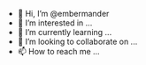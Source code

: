 - 👋 Hi, I’m @embermander
- 👀 I’m interested in ...
- 🌱 I’m currently learning ...
- 💞️ I’m looking to collaborate on ...
- 📫 How to reach me ...

<!---
embermander/embermander is a ✨ special ✨ repository because its `README.md` (this file) appears on your GitHub profile.
You can click the Preview link to take a look at your changes.
--->
